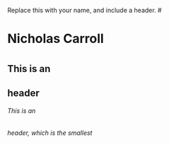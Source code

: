 Replace this with your name, and include a header.
#<h1>Nicholas Carroll<h1> 
## This is an <h2> header
###### This is an <h6> header, which is the smallest
